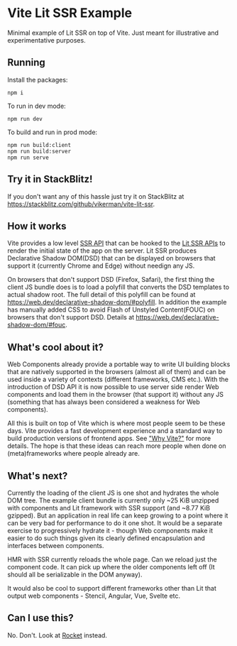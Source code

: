 # Vite Lit SSR Example

Minimal example of Lit SSR on top of Vite. Just meant for illustrative and experimentative purposes.

## Running

Install the packages:

```
npm i
```

To run in dev mode:

```
npm run dev
```

To build and run in prod mode:

```
npm run build:client
npm run build:server
npm run serve
```

## Try it in StackBlitz!

If you don't want any of this hassle just try it on StackBlitz at https://stackblitz.com/github/vikerman/vite-lit-ssr.

## How it works

Vite provides a low level [SSR API](https://vitejs.dev/guide/ssr.html) that can be hooked to the [Lit SSR APIs](https://github.com/lit/lit/blob/main/packages/labs/ssr/README.md) to render the initial state of the app on the server. Lit SSR produces Declarative Shadow DOM(DSD) that can be displayed on browsers that support it (currently Chrome and Edge) without needign any JS.

On browsers that don't support DSD (Firefox, Safari), the first thing the client JS bundle does is to load a polyfill that converts the DSD templates to actual shadow root. The full detail of this polyfill can be found at https://web.dev/declarative-shadow-dom/#polyfill. In addition the example has manually added CSS to avoid Flash of Unstyled Content(FOUC) on browsers that don't support DSD. Details at https://web.dev/declarative-shadow-dom/#fouc.

## What's cool about it?

Web Components already provide a portable way to write UI building blocks that are natively supported in the browsers (almost all of them) and can be used inside a variety of contexts (different frameworks, CMS etc.). With the introduction of DSD API it is now possible to use server side render Web components and load them in the browser (that support it) without any JS (something that has always been considered a weakness for Web components).

All this is built on top of Vite which is where most people seem to be these days. Vite provides a fast development experience and a standard way to build production versions of frontend apps. See ["Why Vite?"](https://vitejs.dev/guide/why.html) for more details. The hope is that these ideas can reach more people when done on (meta)frameworks where people already are.

## What's next?

Currently the loading of the client JS is one shot and hydrates the whole DOM tree. The example client bundle is currently only ~25 KiB unzipped with components and Lit framework with SSR support (and ~8.77 KiB gzipped). But an application in real life can keep growing to a point where it can be very bad for performance to do it one shot. It would be a separate exercise to progressively hydrate it - though Web components make it easier to do such things given its clearly defined encapsulation and interfaces between components.

HMR with SSR currently reloads the whole page. Can we reload just the component code. It can pick up where the older components left off (It should all be serializable in the DOM anyway).

It would also be cool to support different frameworks other than Lit that output web components - Stencil, Angular, Vue, Svelte etc.

## Can I use this?

No. Don't. Look at [Rocket](https://rocket.modern-web.dev/) instead.
